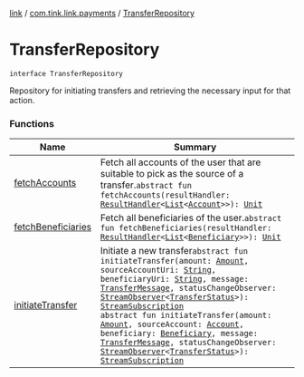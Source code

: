 [link](../../index.md) / [com.tink.link.payments](../index.md) / [TransferRepository](./index.md)

# TransferRepository

`interface TransferRepository`

Repository for initiating transfers and retrieving the necessary input for that action.

### Functions

| Name | Summary |
|---|---|
| [fetchAccounts](fetch-accounts.md) | Fetch all accounts of the user that are suitable to pick as the source of a transfer.`abstract fun fetchAccounts(resultHandler: `[`ResultHandler`](../../com.tink.service.handler/-result-handler/index.md)`<`[`List`](https://kotlinlang.org/api/latest/jvm/stdlib/kotlin.collections/-list/index.html)`<`[`Account`](../../com.tink.model.account/-account/index.md)`>>): `[`Unit`](https://kotlinlang.org/api/latest/jvm/stdlib/kotlin/-unit/index.html) |
| [fetchBeneficiaries](fetch-beneficiaries.md) | Fetch all beneficiaries of the user.`abstract fun fetchBeneficiaries(resultHandler: `[`ResultHandler`](../../com.tink.service.handler/-result-handler/index.md)`<`[`List`](https://kotlinlang.org/api/latest/jvm/stdlib/kotlin.collections/-list/index.html)`<`[`Beneficiary`](../../com.tink.model.transfer/-beneficiary/index.md)`>>): `[`Unit`](https://kotlinlang.org/api/latest/jvm/stdlib/kotlin/-unit/index.html) |
| [initiateTransfer](initiate-transfer.md) | Initiate a new transfer`abstract fun initiateTransfer(amount: `[`Amount`](../../com.tink.model.misc/-amount/index.md)`, sourceAccountUri: `[`String`](https://kotlinlang.org/api/latest/jvm/stdlib/kotlin/-string/index.html)`, beneficiaryUri: `[`String`](https://kotlinlang.org/api/latest/jvm/stdlib/kotlin/-string/index.html)`, message: `[`TransferMessage`](../-transfer-message/index.md)`, statusChangeObserver: `[`StreamObserver`](../../com.tink.service.streaming.publisher/-stream-observer/index.md)`<`[`TransferStatus`](../-transfer-status/index.md)`>): `[`StreamSubscription`](../../com.tink.service.streaming.publisher/-stream-subscription/index.md)<br>`abstract fun initiateTransfer(amount: `[`Amount`](../../com.tink.model.misc/-amount/index.md)`, sourceAccount: `[`Account`](../../com.tink.model.account/-account/index.md)`, beneficiary: `[`Beneficiary`](../../com.tink.model.transfer/-beneficiary/index.md)`, message: `[`TransferMessage`](../-transfer-message/index.md)`, statusChangeObserver: `[`StreamObserver`](../../com.tink.service.streaming.publisher/-stream-observer/index.md)`<`[`TransferStatus`](../-transfer-status/index.md)`>): `[`StreamSubscription`](../../com.tink.service.streaming.publisher/-stream-subscription/index.md) |
